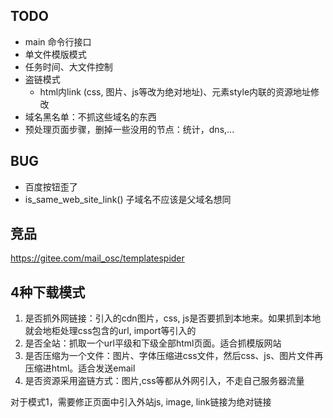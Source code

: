 
## TODO

- main 命令行接口
- 单文件模版模式
- 任务时间、大文件控制
- 盗链模式
    - html内link (css, 图片、js等改为绝对地址)、元素style内联的资源地址修改
- 域名黑名单：不抓这些域名的东西
- 预处理页面步骤，删掉一些没用的节点：统计，dns,...

## BUG
- 百度按钮歪了
- is_same_web_site_link() 子域名不应该是父域名想同
## 竞品
https://gitee.com/mail_osc/templatespider


## 4种下载模式
1. 是否抓外网链接：引入的cdn图片，css, js是否要抓到本地来。如果抓到本地就会地柜处理css包含的url, import等引入的
2. 是否全站：抓取一个url平级和下级全部html页面。适合抓模版网站
3. 是否压缩为一个文件：图片、字体压缩进css文件，然后css、js、图片文件再压缩进html。适合发送email
4. 是否资源采用盗链方式：图片,css等都从外网引入，不走自己服务器流量

对于模式1，需要修正页面中引入外站js, image, link链接为绝对链接